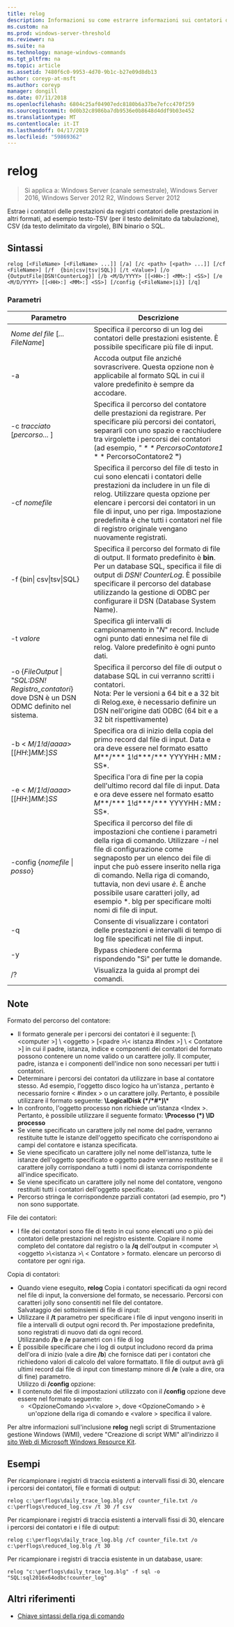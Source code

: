 ```yaml
---
title: relog
description: Informazioni su come estrarre informazioni sui contatori delle prestazioni dai file di log delle prestazioni coutner.
ms.custom: na
ms.prod: windows-server-threshold
ms.reviewer: na
ms.suite: na
ms.technology: manage-windows-commands
ms.tgt_pltfrm: na
ms.topic: article
ms.assetid: 7480f6c0-9953-4d70-9b1c-b27e09d8db13
author: coreyp-at-msft
ms.author: coreyp
manager: dongill
ms.date: 07/11/2018
ms.openlocfilehash: 6804c25af04907edc8180b6a37be7efcc470f259
ms.sourcegitcommit: 0d0b32c8986ba7db9536e0b8648d4ddf9b03e452
ms.translationtype: MT
ms.contentlocale: it-IT
ms.lasthandoff: 04/17/2019
ms.locfileid: "59869362"
---
```

# <a name="relog"></a>relog

>Si applica a: Windows Server (canale semestrale), Windows Server 2016, Windows Server 2012 R2, Windows Server 2012

Estrae i contatori delle prestazioni da registri contatori delle prestazioni in altri formati, ad esempio testo-TSV (per il testo delimitato da tabulazione), CSV (da testo delimitato da virgole), BIN binario o SQL.   

## <a name="syntax"></a>Sintassi  
```  
relog [<FileName> [<FileName> ...]] [/a] [/c <path> [<path> ...]] [/cf <FileName>] [/f  {bin|csv|tsv|SQL}] [/t <Value>] [/o {OutputFile|DSN!CounterLog}] [/b <M/D/YYYY> [[<HH>:] <MM>:] <SS>] [/e <M/D/YYYY> [[<HH>:] <MM>:] <SS>] [/config {<FileName>|i}] [/q]  
```  

### <a name="parameters"></a>Parametri  

|Parametro|Descrizione|
|--|--|
|*Nome del file* [*... FileName*]|Specifica il percorso di un log dei contatori delle prestazioni esistente. È possibile specificare più file di input.|
|-a |Accoda output file anziché sovrascrivere. Questa opzione non è applicabile al formato SQL in cui il valore predefinito è sempre da accodare.  |
|-c *tracciato* [*percorso...* ]|Specifica il percorso del contatore delle prestazioni da registrare. Per specificare più percorsi dei contatori, separarli con uno spazio e racchiudere tra virgolette i percorsi dei contatori (ad esempio, **"* * * PercorsoContatore1* * * PercorsoContatore2 **"**)|  
|-cf *nomefile*|Specifica il percorso del file di testo in cui sono elencati i contatori delle prestazioni da includere in un file di relog. Utilizzare questa opzione per elencare i percorsi dei contatori in un file di input, uno per riga. Impostazione predefinita è che tutti i contatori nel file di registro originale vengano nuovamente registrati.|  
|-f {bin\| csv\|tsv\|SQL}|Specifica il percorso del formato di file di output. Il formato predefinito è **bin**. Per un database SQL, specifica il file di output di *DSN! CounterLog*. È possibile specificare il percorso del database utilizzando la gestione di ODBC per configurare il DSN (Database System Name).  |
|-t *valore*|Specifica gli intervalli di campionamento in "*N*" record. Include ogni punto dati ennesima nel file di relog. Valore predefinito è ogni punto dati.|  
|-o {*FileOutput* \| *"SQL:DSN! Registro_contatori*} dove DSN è un DSN ODMC definito nel sistema.|Specifica il percorso del file di output o database SQL in cui verranno scritti i contatori. <br>Nota: Per le versioni a 64 bit e a 32 bit di Relog.exe, è necessario definire un DSN nell'origine dati ODBC (64 bit e a 32 bit rispettivamente)|
|-b \< *M*/*1!d*/*aaaa*> [[*HH*:]*MM*:]*SS*|Specifica ora di inizio della copia del primo record dal file di input. Data e ora deve essere nel formato esatto *M***/*** 1!d***/*** YYYYHH ***:*** MM ***:*** SS*.|  
|-e \< *M*/*1!d*/*aaaa*> [[*HH*:]*MM*:]*SS* |Specifica l'ora di fine per la copia dell'ultimo record dal file di input. Data e ora deve essere nel formato esatto *M***/*** 1!d***/*** YYYYHH ***:*** MM ***:*** SS*.|  
|-config {*nomefile* \| *posso*}|Specifica il percorso del file di impostazioni che contiene i parametri della riga di comando. Utilizzare *-i* nel file di configurazione come segnaposto per un elenco dei file di input che può essere inserito nella riga di comando. Nella riga di comando, tuttavia, non devi usare *è*. È anche possibile usare caratteri jolly, ad esempio *. blg per specificare molti nomi di file di input.|  
|-q|Consente di visualizzare i contatori delle prestazioni e intervalli di tempo di log file specificati nel file di input.|  
|-y|Bypass chiedere conferma rispondendo "Sì" per tutte le domande.|  
|/?|Visualizza la guida al prompt dei comandi.|

## <a name="remarks"></a>Note  
Formato del percorso del contatore:  
-   Il formato generale per i percorsi dei contatori è il seguente: [\\\<computer >] \\ \<oggetto > [\<padre >\\< istanza #Index >] \\ \< Contatore >] in cui il padre, istanza, indice e componenti dei contatori del formato possono contenere un nome valido o un carattere jolly. Il computer, padre, istanza e i componenti dell'indice non sono necessari per tutti i contatori.  
-   Determinare i percorsi dei contatori da utilizzare in base al contatore stesso. Ad esempio, l'oggetto disco logico ha un'istanza <Index>, pertanto è necessario fornire < #index > o un carattere jolly. Pertanto, è possibile utilizzare il formato seguente: **\LogicalDisk (\*/\*#\*)\\\***  
-   In confronto, l'oggetto processo non richiede un'istanza \<Index >. Pertanto, è possibile utilizzare il seguente formato: **\Processo (\*) \ID processo**  
-   Se viene specificato un carattere jolly nel nome del padre, verranno restituite tutte le istanze dell'oggetto specificato che corrispondono ai campi del contatore e istanza specificata.  
-   Se viene specificato un carattere jolly nel nome dell'istanza, tutte le istanze dell'oggetto specificato e oggetto padre verranno restituite se il carattere jolly corrispondano a tutti i nomi di istanza corrispondente all'indice specificato.  
-   Se viene specificato un carattere jolly nel nome del contatore, vengono restituiti tutti i contatori dell'oggetto specificato.  
-   Percorso stringa le corrispondenze parziali contatori (ad esempio, pro *) non sono supportate.  

File dei contatori:  
-   I file dei contatori sono file di testo in cui sono elencati uno o più dei contatori delle prestazioni nel registro esistente. Copiare il nome completo del contatore dal registro o la **/q** dell'output in \<computer >\\\<oggetto >\\\<istanza >\\ \< Contatore > formato. elencare un percorso di contatore per ogni riga.  

Copia di contatori:  
-   Quando viene eseguito, **relog** Copia i contatori specificati da ogni record nel file di input, la conversione del formato, se necessario. Percorsi con caratteri jolly sono consentiti nel file del contatore.  
Salvataggio dei sottoinsiemi di file di input:  
-   Utilizzare il **/t** parametro per specificare i file di input vengono inseriti in file a intervalli di output ogni <n>record th. Per impostazione predefinita, sono registrati di nuovo dati da ogni record.  
Utilizzando **/b** e **/e** parametri con i file di log  
-   È possibile specificare che i log di output includono record da prima dell'ora di inizio (vale a dire **/b**) che fornisce dati per i contatori che richiedono valori di calcolo del valore formattato. Il file di output avrà gli ultimi record dai file di input con timestamp minore di **/e** (vale a dire, ora di fine) parametro.  
Utilizzo di **/config** opzione:  
-   Il contenuto del file di impostazioni utilizzato con il **/config** opzione deve essere nel formato seguente:  
    -   \<OpzioneComando >\\\<valore >, dove \<OpzioneComando > è un'opzione della riga di comando e \<valore > specifica il valore.

Per altre informazioni sull'inclusione **relog** negli script di Strumentazione gestione Windows (WMI), vedere "Creazione di script WMI" all'indirizzo il [sito Web di Microsoft Windows Resource Kit](https://go.microsoft.com/fwlink/?LinkId=4665).  

## <a name="BKMK_Examples"></a>Esempi  
Per ricampionare i registri di traccia esistenti a intervalli fissi di 30, elencare i percorsi dei contatori, file e formati di output:  
```  
relog c:\perflogs\daily_trace_log.blg /cf counter_file.txt /o c:\perflogs\reduced_log.csv /t 30 /f csv  
```  
Per ricampionare i registri di traccia esistenti a intervalli fissi di 30, elencare i percorsi dei contatori e i file di output:  
```  
relog c:\perflogs\daily_trace_log.blg /cf counter_file.txt /o c:\perflogs\reduced_log.blg /t 30  
```
Per ricampionare i registri di traccia esistente in un database, usare:
```
relog "c:\perflogs\daily_trace_log.blg" -f sql -o "SQL:sql2016x64odbc!counter_log"
```

## <a name="additional-references"></a>Altri riferimenti  
-   [Chiave sintassi della riga di comando](command-line-syntax-key.md)  
  
<!---
-   The following is a list of the possible formats:  
    -   \<computer>\\\<Object>(\<Parent>/\<Instance#Index>)\<Counter>  
    -   \<computer>\<Object>(<Parent>/<Instance>)\\<Counter>  
    -   \\\\<computer>\\<Object>(<Instance#Index>)\\<Counter>  
    -   \\\\<computer>\\<Object>(<Instance>)\\<Counter>  
    -   \\\\<computer>\\<Object>\\<Counter>  
    -   \\<Object>(<Parent>/<Instance#Index>)\\<Counter>  
    -   \\<Object>(<Parent>/<Instance>)<Counter>  
    -   \\<Object>(<Instance#Index>)\\<Counter>  
    -   \\<Object>(<Instance>)\\<Counter>  
    -   \\<Object>\\<Counter>  
--->